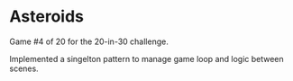 # Asteroids

Game #4 of 20 for the 20-in-30 challenge.

Implemented a singelton pattern to manage game loop and logic between scenes.  
